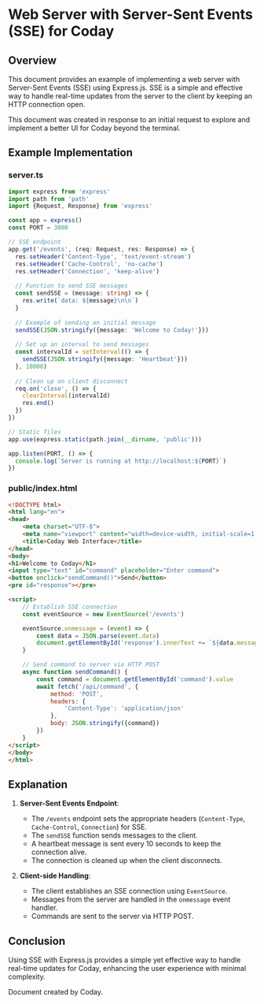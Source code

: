 # Web Server with Server-Sent Events (SSE) for Coday

## Overview

This document provides an example of implementing a web server with Server-Sent Events (SSE) using Express.js. SSE is a
simple and effective way to handle real-time updates from the server to the client by keeping an HTTP connection open.

This document was created in response to an initial request to explore and implement a better UI for Coday beyond the
terminal.

## Example Implementation

### server.ts

```typescript
import express from 'express'
import path from 'path'
import {Request, Response} from 'express'

const app = express()
const PORT = 3000

// SSE endpoint
app.get('/events', (req: Request, res: Response) => {
  res.setHeader('Content-Type', 'text/event-stream')
  res.setHeader('Cache-Control', 'no-cache')
  res.setHeader('Connection', 'keep-alive')
  
  // Function to send SSE messages
  const sendSSE = (message: string) => {
    res.write(`data: ${message}\n\n`)
  }
  
  // Example of sending an initial message
  sendSSE(JSON.stringify({message: 'Welcome to Coday!'}))
  
  // Set up an interval to send messages
  const intervalId = setInterval(() => {
    sendSSE(JSON.stringify({message: 'Heartbeat'}))
  }, 10000)
  
  // Clean up on client disconnect
  req.on('close', () => {
    clearInterval(intervalId)
    res.end()
  })
})

// Static files
app.use(express.static(path.join(__dirname, 'public')))

app.listen(PORT, () => {
  console.log(`Server is running at http://localhost:${PORT}`)
})
```

### public/index.html

```html
<!DOCTYPE html>
<html lang="en">
<head>
    <meta charset="UTF-8">
    <meta name="viewport" content="width=device-width, initial-scale=1.0">
    <title>Coday Web Interface</title>
</head>
<body>
<h1>Welcome to Coday</h1>
<input type="text" id="command" placeholder="Enter command">
<button onclick="sendCommand()">Send</button>
<pre id="response"></pre>

<script>
    // Establish SSE connection
    const eventSource = new EventSource('/events')

    eventSource.onmessage = (event) => {
        const data = JSON.parse(event.data)
        document.getElementById('response').innerText += `${data.message}\n`
    }

    // Send command to server via HTTP POST
    async function sendCommand() {
        const command = document.getElementById('command').value
        await fetch('/api/command', {
            method: 'POST',
            headers: {
                'Content-Type': 'application/json'
            },
            body: JSON.stringify({command})
        })
    }
</script>
</body>
</html>
```

## Explanation

1. **Server-Sent Events Endpoint**:
    - The `/events` endpoint sets the appropriate headers (`Content-Type`, `Cache-Control`, `Connection`) for SSE.
    - The `sendSSE` function sends messages to the client.
    - A heartbeat message is sent every 10 seconds to keep the connection alive.
    - The connection is cleaned up when the client disconnects.

2. **Client-side Handling**:
    - The client establishes an SSE connection using `EventSource`.
    - Messages from the server are handled in the `onmessage` event handler.
    - Commands are sent to the server via HTTP POST.

## Conclusion

Using SSE with Express.js provides a simple yet effective way to handle real-time updates for Coday, enhancing the user
experience with minimal complexity.

Document created by Coday. 